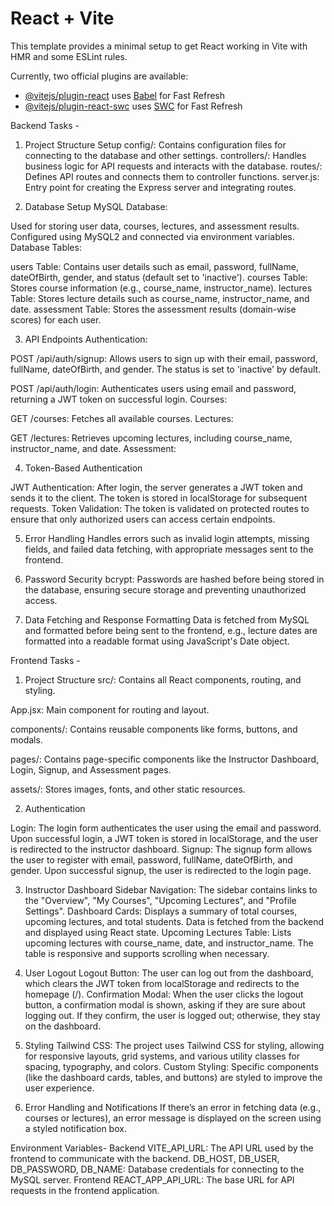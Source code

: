 # React + Vite

This template provides a minimal setup to get React working in Vite with HMR and some ESLint rules.

Currently, two official plugins are available:

- [@vitejs/plugin-react](https://github.com/vitejs/vite-plugin-react/blob/main/packages/plugin-react/README.md) uses [Babel](https://babeljs.io/) for Fast Refresh
- [@vitejs/plugin-react-swc](https://github.com/vitejs/vite-plugin-react-swc) uses [SWC](https://swc.rs/) for Fast Refresh

Backend Tasks -

1. Project Structure Setup
   config/: Contains configuration files for connecting to the database and other settings.
   controllers/: Handles business logic for API requests and interacts with the database.
   routes/: Defines API routes and connects them to controller functions.
   server.js: Entry point for creating the Express server and integrating routes.

2. Database Setup
   MySQL Database:

Used for storing user data, courses, lectures, and assessment results.
Configured using MySQL2 and connected via environment variables.
Database Tables:

users Table: Contains user details such as email, password, fullName, dateOfBirth, gender, and status (default set to 'inactive').
courses Table: Stores course information (e.g., course_name, instructor_name).
lectures Table: Stores lecture details such as course_name, instructor_name, and date.
assessment Table: Stores the assessment results (domain-wise scores) for each user.

3. API Endpoints
   Authentication:

POST /api/auth/signup: Allows users to sign up with their email, password, fullName, dateOfBirth, and gender. The status is set to 'inactive' by default.

POST /api/auth/login: Authenticates users using email and password, returning a JWT token on successful login.
Courses:

GET /courses: Fetches all available courses.
Lectures:

GET /lectures: Retrieves upcoming lectures, including course_name, instructor_name, and date.
Assessment:

4. Token-Based Authentication

JWT Authentication:
After login, the server generates a JWT token and sends it to the client. The token is stored in localStorage for subsequent requests.
Token Validation: The token is validated on protected routes to ensure that only authorized users can access certain endpoints.

5. Error Handling
   Handles errors such as invalid login attempts, missing fields, and failed data fetching, with appropriate messages sent to the frontend.

6. Password Security
   bcrypt: Passwords are hashed before being stored in the database, ensuring secure storage and preventing unauthorized access.

7. Data Fetching and Response Formatting
   Data is fetched from MySQL and formatted before being sent to the frontend, e.g., lecture dates are formatted into a readable format using JavaScript's Date object.

Frontend Tasks -

1. Project Structure
   src/: Contains all React components, routing, and styling.

App.jsx: Main component for routing and layout.

components/: Contains reusable components like forms, buttons, and modals.

pages/: Contains page-specific components like the Instructor Dashboard, Login, Signup, and Assessment pages.

assets/: Stores images, fonts, and other static resources.

2. Authentication

Login: The login form authenticates the user using the email and password. Upon successful login, a JWT token is stored in localStorage, and the user is redirected to the instructor dashboard.
Signup: The signup form allows the user to register with email, password, fullName, dateOfBirth, and gender. Upon successful signup, the user is redirected to the login page.

3. Instructor Dashboard
   Sidebar Navigation: The sidebar contains links to the "Overview", "My Courses", "Upcoming Lectures", and "Profile Settings".
   Dashboard Cards: Displays a summary of total courses, upcoming lectures, and total students. Data is fetched from the backend and displayed using React state.
   Upcoming Lectures Table: Lists upcoming lectures with course_name, date, and instructor_name. The table is responsive and supports scrolling when necessary.

4. User Logout
   Logout Button: The user can log out from the dashboard, which clears the JWT token from localStorage and redirects to the homepage (/).
   Confirmation Modal: When the user clicks the logout button, a confirmation modal is shown, asking if they are sure about logging out. If they confirm, the user is logged out; otherwise, they stay on the dashboard.

5. Styling
   Tailwind CSS: The project uses Tailwind CSS for styling, allowing for responsive layouts, grid systems, and various utility classes for spacing, typography, and colors.
   Custom Styling: Specific components (like the dashboard cards, tables, and buttons) are styled to improve the user experience.

6. Error Handling and Notifications
   If there’s an error in fetching data (e.g., courses or lectures), an error message is displayed on the screen using a styled notification box.

Environment Variables-
Backend
VITE_API_URL: The API URL used by the frontend to communicate with the backend.
DB_HOST, DB_USER, DB_PASSWORD, DB_NAME: Database credentials for connecting to the MySQL server.
Frontend
REACT_APP_API_URL: The base URL for API requests in the frontend application.
